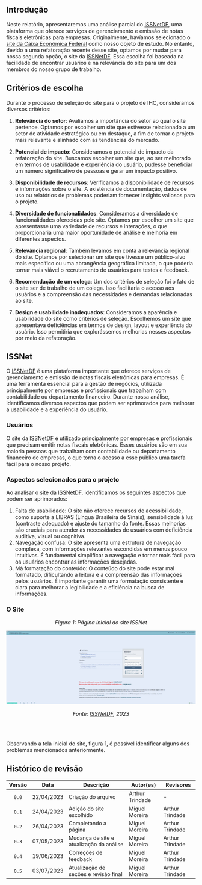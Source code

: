 ## Introdução

Neste relatório, apresentaremos uma análise parcial do [ISSNetDF](https://df.issnetonline.com.br/online/Login/Login.aspx?ReturnUrl=%2fonline), uma plataforma que oferece serviços de gerenciamento e emissão de notas fiscais eletrônicas para empresas. Originalmente, havíamos selecionado o [site da Caixa Econômica Federal](https://www.caixa.gov.br/Paginas/home-caixa.aspx) como nosso objeto de estudo. No entanto, devido a uma refatoração recente desse site, optamos por mudar para nossa segunda opção, o site da [ISSNetDF](https://df.issnetonline.com.br/online/Login/Login.aspx?ReturnUrl=%2fonline). Essa escolha foi baseada na facilidade de encontrar usuários e na relevância do site para um dos membros do nosso grupo de trabalho.

## Critérios de escolha

Durante o processo de seleção do site para o projeto de IHC, consideramos diversos critérios:

1. **Relevância do setor**: Avaliamos a importância do setor ao qual o site pertence. Optamos por escolher um site que estivesse relacionado a um setor de atividade estratégico ou em destaque, a fim de tornar o projeto mais relevante e alinhado com as tendências do mercado.

2. **Potencial de impacto**: Consideramos o potencial de impacto da refatoração do site. Buscamos escolher um site que, ao ser melhorado em termos de usabilidade e experiência do usuário, pudesse beneficiar um número significativo de pessoas e gerar um impacto positivo.

3. **Disponibilidade de recursos**: Verificamos a disponibilidade de recursos e informações sobre o site. A existência de documentação, dados de uso ou relatórios de problemas poderiam fornecer insights valiosos para o projeto.

4. **Diversidade de funcionalidades**: Consideramos a diversidade de funcionalidades oferecidas pelo site. Optamos por escolher um site que apresentasse uma variedade de recursos e interações, o que proporcionaria uma maior oportunidade de análise e melhoria em diferentes aspectos.

5. **Relevância regional**: Também levamos em conta a relevância regional do site. Optamos por selecionar um site que tivesse um público-alvo mais específico ou uma abrangência geográfica limitada, o que poderia tornar mais viável o recrutamento de usuários para testes e feedback.

6. **Recomendação de um colega**: Um dos critérios de seleção foi o fato de o site ser de trabalho de um colega. Isso facilitaria o acesso aos usuários e a compreensão das necessidades e demandas relacionadas ao site.

7. **Design e usabilidade inadequados**: Consideramos a aparência e usabilidade do site como critérios de seleção. Escolhemos um site que apresentava deficiências em termos de design, layout e experiência do usuário. Isso permitiria que explorássemos melhorias nesses aspectos por meio da refatoração.


## ISSNet

O [ISSNetDF](https://df.issnetonline.com.br/online/Login/Login.aspx?ReturnUrl=%2fonline) é uma plataforma importante que oferece serviços de gerenciamento e emissão de notas fiscais eletrônicas para empresas. É uma ferramenta essencial para a gestão de negócios, utilizada principalmente por empresas e profissionais que trabalham com contabilidade ou departamento financeiro. Durante nossa análise, identificamos diversos aspectos que podem ser aprimorados para melhorar a usabilidade e a experiência do usuário.

### Usuários

O site da [ISSNetDF](https://df.issnetonline.com.br/online/Login/Login.aspx?ReturnUrl=%2fonline) é utilizado principalmente por empresas e profissionais que precisam emitir notas fiscais eletrônicas. Esses usuários são em sua maioria pessoas que trabalham com contabilidade ou departamento financeiro de empresas, o que torna o acesso a esse público uma tarefa fácil para o nosso projeto.

### Aspectos selecionados para o projeto

Ao analisar o site da [ISSNetDF](https://df.issnetonline.com.br/online/Login/Login.aspx?ReturnUrl=%2fonline), identificamos os seguintes aspectos que podem ser aprimorados:

1. Falta de usabilidade: O site não oferece recursos de acessibilidade, como suporte a LIBRAS (Língua Brasileira de Sinais), sensibilidade à luz (contraste adequado) e ajuste do tamanho da fonte. Essas melhorias são cruciais para atender às necessidades de usuários com deficiência auditiva, visual ou cognitiva.
2. Navegação confusa: O site apresenta uma estrutura de navegação complexa, com informações relevantes escondidas em menus pouco intuitivos. É fundamental simplificar a navegação e tornar mais fácil para os usuários encontrar as informações desejadas.
3. Má formatação do conteúdo: O conteúdo do site pode estar mal formatado, dificultando a leitura e a compreensão das informações pelos usuários. É importante garantir uma formatação consistente e clara para melhorar a legibilidade e a eficiência na busca de informações.

### O Site
<center>

*Figura 1: Página inicial do site ISSNet*

![Página inicial do site ISSNet](../img/issnet1.png)

*Fonte: [ISSNetDF](https://df.issnetonline.com.br/online/Login/Login.aspx?ReturnUrl=%2fonline), 2023*

</center>
<br>
<br>

Observando a tela inicial do site, figura 1, é possível identificar alguns dos problemas mencionados anteriormente.



## Histórico de revisão

| Versão     | Data        | Descrição            | Autor(es)                          | Revisores  |
| :--------: | :---------: | -------------------- | ---------------------------------- | ---------- |
| `0.0`      |  22/04/2023 | Criação do arquivo   | Arthur Trindade                    | -          |
| `0.1`      |  24/04/2023 | Adição do site escolhido  | Miguel Moreira           | Arthur Trindade |
| `0.2`      |  26/04/2023 | Completando a página  | Miguel Moreira           | Arthur Trindade |
| `0.3`      |  07/05/2023 | Mudança de site e atualização da análise  | Miguel Moreira           | Arthur Trindade |
| `0.4`      |  19/06/2023 | Correções de feedback  | Miguel Moreira           | Arthur Trindade |
| `0.5`      |  03/07/2023 | Atualização de seções e revisão final  | Miguel Moreira           | Arthur Trindade |

